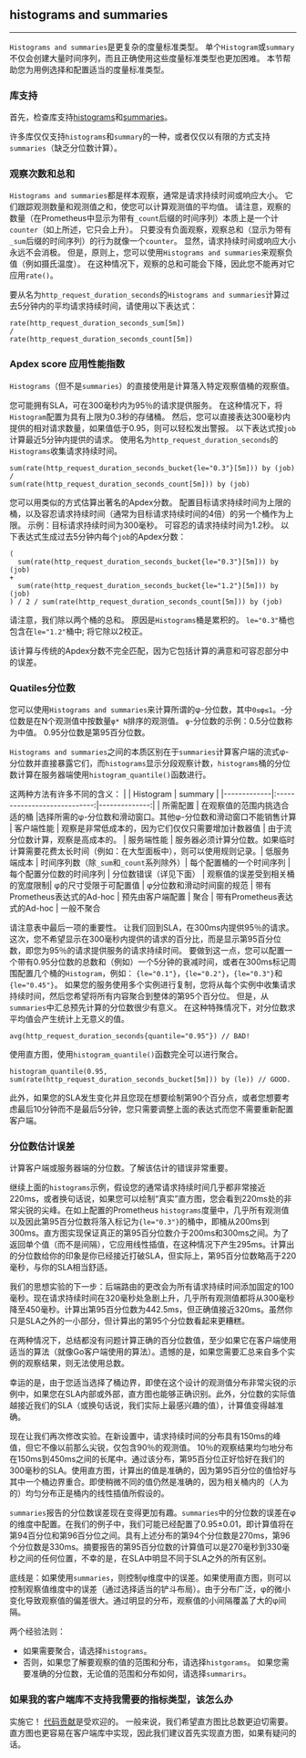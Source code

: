 ## histograms and summaries
---
`Histograms and summaries`是更复杂的度量标准类型。 单个`Histogram`或`summary`不仅会创建大量时间序列，而且正确使用这些度量标准类型也更加困难。 本节帮助您为用例选择和配置适当的度量标准类型。

### 库支持
首先，检查库支持[histograms](https://prometheus.io/docs/concepts/metric_types/#histogram)和[summaries](https://prometheus.io/docs/concepts/metric_types/#summary)。

许多库仅仅支持`histograms`和`summary`的一种，或者仅仅以有限的方式支持`summaries`（缺乏分位数计算）。

### 观察次数和总和
`Histograms and summaries`都是样本观察，通常是请求持续时间或响应大小。 它们跟踪观测数量和观测值之和，使您可以计算观测值的平均值。 请注意，观察的数量（在Prometheus中显示为带有`_count`后缀的时间序列）本质上是一个计`counter`（如上所述，它只会上升）。 只要没有负面观察，观察总和（显示为带有`_sum`后缀的时间序列）的行为就像一个`counter`。 显然，请求持续时间或响应大小永远不会消极。 但是，原则上，您可以使用`Histograms and summaries`来观察负值（例如摄氏温度）。 在这种情况下，观察的总和可能会下降，因此您不能再对它应用`rate()`。

要从名为`http_request_duration_seconds`的`Histograms and summaries`计算过去5分钟内的平均请求持续时间，请使用以下表达式：
```
rate(http_request_duration_seconds_sum[5m]) 
/
rate(http_request_duration_seconds_count[5m])
```

### Apdex score 应用性能指数
`Histograms`（但不是`summaries`）的直接使用是计算落入特定观察值桶的观察值。

您可能拥有SLA，可在300毫秒内为95％的请求提供服务。 在这种情况下，将`Histogram`配置为具有上限为0.3秒的存储桶。 然后，您可以直接表达300毫秒内提供的相对请求数量，如果值低于0.95，则可以轻松发出警报。 以下表达式按`job`计算最近5分钟内提供的请求。 使用名为`http_request_duration_seconds`的`Histograms`收集请求持续时间。
```
sum(rate(http_request_duration_seconds_bucket{le="0.3"}[5m])) by (job)
/
sum(rate(http_request_duration_seconds_count[5m])) by (job)
```

您可以用类似的方式估算出著名的Apdex分数。 配置目标请求持续时间为上限的桶，以及容忍请求持续时间（通常为目标请求持续时间的4倍）的另一个桶作为上限。 示例：目标请求持续时间为300毫秒。 可容忍的请求持续时间为1.2秒。 以下表达式生成过去5分钟内每个`job`的Apdex分数：
```
(
  sum(rate(http_request_duration_seconds_bucket{le="0.3"}[5m])) by (job)
+
  sum(rate(http_request_duration_seconds_bucket{le="1.2"}[5m])) by (job)
) / 2 / sum(rate(http_request_duration_seconds_count[5m])) by (job)
```

请注意，我们除以两个桶的总和。 原因是`Histograms`桶是累积的。 `le="0.3"`桶也包含在`le="1.2"`桶中; 将它除以2校正。

该计算与传统的Apdex分数不完全匹配，因为它包括计算的满意和可容忍部分中的误差。

### Quatiles分位数
您可以使用`Histograms and summaries`来计算所谓的φ-分位数，其中`0≤φ≤1`。-分位数是在N个观测值中按数量`φ* N`排序的观测值。 `φ`-分位数的示例：0.5分位数称为中值。 0.95分位数是第95百分位数。

`Histograms and summaries`之间的本质区别在于`summaries`计算客户端的流式φ-分位数并直接暴露它们，而`histograms`显示分段观察计数，`histograms`桶的分位数计算在服务器端使用`histogram_quantile()`函数进行。

这两种方法有许多不同的含义：
|             | Histogram                    | summary       |
|-------------|:----------------------------:|--------------:|
| 所需配置     | 在观察值的范围内挑选合适的桶 |选择所需的φ-分位数和滑动窗口。其他φ-分位数和滑动窗口不能销售计算
| 客户端性能  | 观察是非常低成本的，因为它们仅仅只需要增加计数器值 | 由于流分位数计算，观察是高成本的。
| 服务端性能  | 服务器必须计算分位数。如果临时计算需要花费太长时间（例如：在大型面板中），则可以使用规则记录。| 低服务端成本
| 时间序列数（除`_sum`和`_count`系列除外）| 每个配置桶的一个时间序列 |每个配置分位数的时间序列
| 分位数错误（详见下面） | 观察值的误差受到相关桶的宽度限制| φ的尺寸受限于可配置值
| φ分位数和滑动时间窗的规范 | 带有Prometheus表达式的Ad-hoc | 预先由客户端配置
| 聚合        | 带有Prometheus表达式的Ad-hoc   | 一般不聚合

请注意表中最后一项的重要性。 让我们回到SLA，在300ms内提供95％的请求。 这次，您不希望显示在300毫秒内提供的请求的百分比，而是显示第95百分位数，即您为95％的请求提供服务的请求持续时间。 要做到这一点，您可以配置一个带有0.95分位数的总数和（例如）一个5分钟的衰减时间，或者在300ms标记周围配置几个桶的`Histogram`，例如： `{le="0.1"}`，`{le="0.2"}`，`{le="0.3"}`和`{le="0.45"}`。 如果您的服务使用多个实例进行复制，您将从每个实例中收集请求持续时间，然后您希望将所有内容聚合到整体的第95个百分位。 但是，从`summaries`中汇总预先计算的分位数很少有意义。 在这种特殊情况下，对分位数求平均值会产生统计上无意义的值。
```
avg(http_request_duration_seconds{quantile="0.95"}) // BAD!
```

使用直方图，使用`histogram_quantile()`函数完全可以进行聚合。

```
histogram_quantile(0.95, sum(rate(http_request_duration_seconds_bucket[5m])) by (le)) // GOOD.
```

此外，如果您的SLA发生变化并且您现在想要绘制第90个百分点，或者您想要考虑最后10分钟而不是最后5分钟，您只需要调整上面的表达式而您不需要重新配置客户端。

### 分位数估计误差
计算客户端或服务器端的分位数。了解该估计的错误非常重要。

继续上面的`histograms`示例，假设您的通常请求持续时间几乎都非常接近220ms，或者换句话说，如果您可以绘制“真实”直方图，您会看到220ms处的非常尖锐的尖峰。在如上配置的Prometheus `histograms`度量中，几乎所有观测值以及因此第95百分位数将落入标记为`{le="0.3"}`的桶中，即桶从200ms到300ms。直方图实现保证真正的第95百分位数介于200ms和300ms之间。为了返回单个值（而不是间隔），它应用线性插值，在这种情况下产生295ms。计算出的分位数给你的印象是你已经接近打破SLA，但实际上，第95百分位数略高于220毫秒，与你的SLA相当舒适。

我们的思想实验的下一步：后端路由的更改会为所有请求持续时间添加固定的100毫秒。现在请求持续时间在320毫秒处急剧上升，几乎所有观测值都将从300毫秒降至450毫秒。计算出第95百分位数为442.5ms，但正确值接近320ms。虽然你只是SLA之外的一小部分，但计算出的第95个分位数看起来更糟糕。

在两种情况下，总结都没有问题计算正确的百分位数值，至少如果它在客户端使用适当的算法（就像Go客户端使用的算法）。遗憾的是，如果您需要汇总来自多个实例的观察结果，则无法使用总数。

幸运的是，由于您适当选择了桶边界，即使在这个设计的观测值分布非常尖锐的示例中，如果您在SLA内部或外部，直方图也能够正确识别。此外，分位数的实际值越接近我们的SLA（或换句话说，我们实际上最感兴趣的值），计算值变得越准确。

现在让我们再次修改实验。在新设置中，请求持续时间的分布具有150ms的峰值，但它不像以前那么尖锐，仅包含90％的观测值。 10％的观察结果均匀地分布在150ms到450ms之间的长尾中。通过该分布，第95百分位正好恰好在我们的300毫秒的SLA。使用直方图，计算出的值是准确的，因为第95百分位的值恰好与其中一个桶边界重合。即使稍微不同的值仍然是准确的，因为相关桶内的（人为的）均匀分布正是桶内的线性插值所假设的。

`summaries`报告的分位数误差现在变得更加有趣。`summaries`中的分位数的误差在φ的维度中配置。在我们的例子中，我们可能已经配置了0.95±0.01，即计算值将在第94百分位和第96百分位之间。具有上述分布的第94个分位数是270ms，第96个分位数是330ms。摘要报告的第95百分位数的计算值可以是270毫秒到330毫秒之间的任何位置，不幸的是，在SLA中明显不同于SLA之外的所有区别。

底线是：如果使用`summaries`，则控制φ维度中的误差。如果使用直方图，则可以控制观察值维度中的误差（通过选择适当的铲斗布局）。由于分布广泛，φ的微小变化导致观察值的偏差很大。通过明显的分布，观察值的小间隔覆盖了大的φ间隔。

两个经验法则：
 - 如果需要聚合，请选择`histograms`。
 - 否则，如果您了解要观察的值的范围和分布，请选择`histgorams`。 如果您需要准确的分位数，无论值的范围和分布如何，请选择`summarirs`。

### 如果我的客户端库不支持我需要的指标类型，该怎么办
实施它！ [代码贡献](https://prometheus.io/community/)是受欢迎的。 一般来说，我们希望直方图比总数更迫切需要。 直方图也更容易在客户端库中实现，因此我们建议首先实现直方图，如果有疑问的话。
